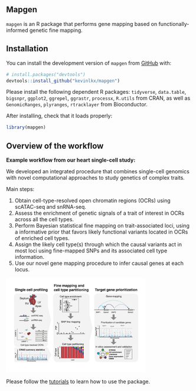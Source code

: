 
<!-- README.md is generated from README.Rmd. Please edit that file -->

## Mapgen

<!-- badges: start -->
<!-- badges: end -->

`mapgen` is an R package that performs gene mapping based on
functionally-informed genetic fine mapping.

## Installation

You can install the development version of `mapgen` from
[GitHub](https://github.com/xinhe-lab/mapgen) with:

``` r
# install.packages("devtools")
devtools::install_github("kevinlkx/mapgen")
```

Please install the following dependent R packages: `tidyverse`,
`data.table`, `bigsnpr`, `ggplot2`, `ggrepel`, `ggrastr`, `processx`,
`R.utils` from CRAN, as well as `GenomicRanges`, `plyranges`,
`rtracklayer` from Bioconductor.

After installing, check that it loads properly:

``` r
library(mapgen)
```

## Overview of the workflow

**Example workflow from our heart single-cell study:**

We developed an integrated procedure that combines single-cell genomics
with novel computational approaches to study genetics of complex traits.

Main steps:

1.  Obtain cell-type-resolved open chromatin regions (OCRs) using
    scATAC-seq and snRNA-seq.
2.  Assess the enrichment of genetic signals of a trait of interest in
    OCRs across all the cell types.
3.  Perform Bayesian statistical fine mapping on trait-associated loci,
    using a informative prior that favors likely functional variants
    located in OCRs of enriched cell types.
4.  Assign the likely cell type(s) through which the causal variants act
    in most loci using fine-mapped SNPs and its associated cell type
    information.
5.  Use our novel gene mapping procedure to infer causal genes at each
    locus.

<img src="man/figures/workflow.overview.png" alt="Overview of the workflow" width="75%" />

Please follow the
[tutorials](https://kevinlkx.github.io/mapgen/articles/index.html) to
learn how to use the package.
